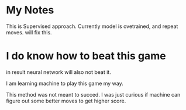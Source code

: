 # My Notes

This is Supervised approach.
Currently model is ovetrained, and repeat moves. will fix this.


# I do know how to beat this game
in result neural network will also not beat it.

I am learning machine to play this game my way.

This method was not meant to succed. I was just curious if machine can figure out some better moves to get higher score.